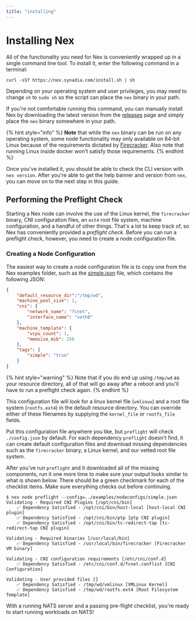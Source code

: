 ```yaml
---
title: "installing"
---
```

# Installing Nex
All of the functionality you need for Nex is conveniently wrapped up in a single command line tool. To install it, enter the following command in a terminal:

```
curl -sSf https://nex.synadia.com/install.sh | sh
```

Depending on your operating system and user privileges, you may need to change `sh` to `sudo sh` so the script can place the `nex` binary in your path.

If you're not comfortable running this command, you can manually install Nex by downloading the latest version from the [releases](https://github.com/synadia-io/nex/releases) page and simply place the `nex` binary somewhere in your path.

{% hint style="info" %}
**Note** that while the `nex` binary can be run on any operating system, some node functionality may only available on 64-bit Linux because of the requirements dictated by [Firecracker](https://firecracker-microvm.github.io). Also note that running Linux inside docker won't satisfy those requirements.
{% endhint %}

Once you've installed it, you should be able to check the CLI version with `nex version`. After you're able to get the help banner and version from `nex`, you can move on to the next step in this guide.

## Performing the Preflight Check
Starting a Nex node can involve the use of the Linux kernel, the `firecracker` binary, CNI configuration files, an `ext4` root file system, machine configuration, and a handful of other things. That's a lot to keep track of, so Nex has conveniently provided a _preflight check_. Before you can run a preflight check, however, you need to create a node configuration file.

### Creating a Node Configuration
The easiest way to create a node configuration file is to copy one from the Nex examples folder, such as the [simple.json](https://github.com/synadia-io/nex/blob/main/examples/nodeconfigs/simple.json) file, which contains the following JSON:

```json
{
    "default_resource_dir":"/tmp/wd",
    "machine_pool_size": 1,
    "cni": {
        "network_name": "fcnet",
        "interface_name": "veth0"
    },
    "machine_template": {
        "vcpu_count": 1,
        "memsize_mib": 256
    },
    "tags": {
        "simple": "true"
    }
}
```


{% hint style="warning" %}
Note that if you do end up using `/tmp/wd` as your resource directory, all of that will go away after a reboot and you'll have to run a preflight check again.
{% endhint %}

This configuration file will look for a linux kernel file (`vmlinux`) and a root file system (`rootfs.ext4`) in the default resource directory. You can override either of these filenames by supplying the `kernel_file` or `rootfs_file` fields.

Put this configuration file anywhere you like, but `preflight` will check `./config.json` by default. For each dependency `preflight` doesn't find, it can create default configuration files and download missing dependencies such as the `firecracker` binary, a Linux kernel, and our vetted root file system.

After you've run `preflight` and it downloaded all of the missing components, run it one more time to make sure your output looks similar to what is shown below. There should be a green checkmark for each of the checklist items. Make sure everything checks out before continuing.

```
$ nex node preflight --config=../examples/nodeconfigs/simple.json
Validating - Required CNI Plugins [/opt/cni/bin]
	✅ Dependency Satisfied - /opt/cni/bin/host-local [host-local CNI plugin]
	✅ Dependency Satisfied - /opt/cni/bin/ptp [ptp CNI plugin]
	✅ Dependency Satisfied - /opt/cni/bin/tc-redirect-tap [tc-redirect-tap CNI plugin]

Validating - Required binaries [/usr/local/bin]
	✅ Dependency Satisfied - /usr/local/bin/firecracker [Firecracker VM binary]

Validating - CNI configuration requirements [/etc/cni/conf.d]
	✅ Dependency Satisfied - /etc/cni/conf.d/fcnet.conflist [CNI Configuration]

Validating - User provided files []
	✅ Dependency Satisfied - /tmp/wd/vmlinux [VMLinux Kernel]
	✅ Dependency Satisfied - /tmp/wd/rootfs.ext4 [Root Filesystem Template]
```

With a running NATS server and a passing pre-flight checklist, you're ready to start running workloads on NATS!

